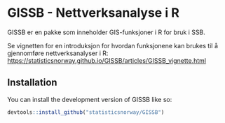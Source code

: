 
<!-- README.md is generated from README.Rmd. Please edit that file -->

# GISSB - Nettverksanalyse i R

<!-- badges: start -->
<!-- badges: end -->

GISSB er en pakke som inneholder GIS-funksjoner i R for bruk i SSB.

Se vignetten for en introduksjon for hvordan funksjonene kan brukes til
å gjennomføre nettverksanalyser i R:
<https://statisticsnorway.github.io/GISSB/articles/GISSB_vignette.html>

## Installation

You can install the development version of GISSB like so:

``` r
devtools::install_github("statisticsnorway/GISSB")
```
